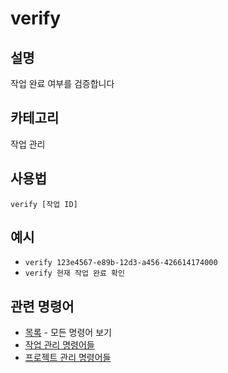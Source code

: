 # verify

## 설명
작업 완료 여부를 검증합니다

## 카테고리
작업 관리

## 사용법
```
verify [작업 ID]
```

## 예시
- `verify 123e4567-e89b-12d3-a456-426614174000`
- `verify 현재 작업 완료 확인`

## 관련 명령어
- [목록](list.md) - 모든 명령어 보기
- [작업 관리 명령어들](../task-management.md)
- [프로젝트 관리 명령어들](../project-management.md)
